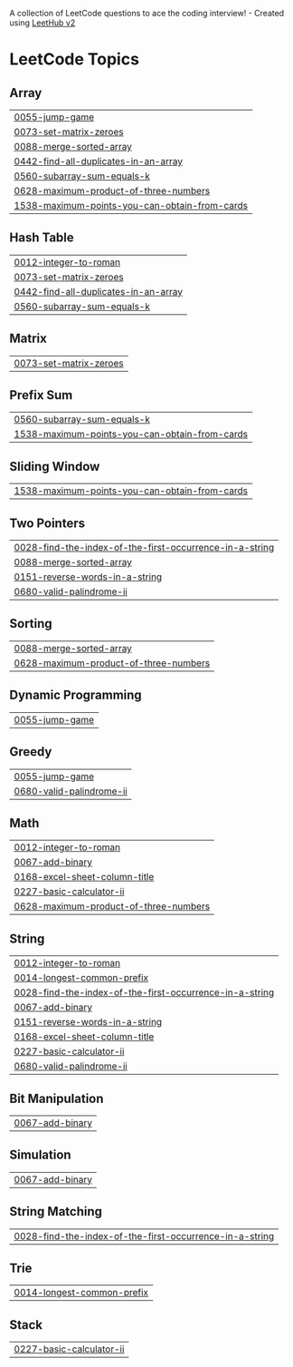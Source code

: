A collection of LeetCode questions to ace the coding interview! - Created using [LeetHub v2](https://github.com/arunbhardwaj/LeetHub-2.0)
<!---LeetCode Topics Start-->
# LeetCode Topics
## Array
|  |
| ------- |
| [0055-jump-game](https://github.com/aakrati14/-CrackYourInternship/tree/master/0055-jump-game) |
| [0073-set-matrix-zeroes](https://github.com/aakrati14/-CrackYourInternship/tree/master/0073-set-matrix-zeroes) |
| [0088-merge-sorted-array](https://github.com/aakrati14/-CrackYourInternship/tree/master/0088-merge-sorted-array) |
| [0442-find-all-duplicates-in-an-array](https://github.com/aakrati14/-CrackYourInternship/tree/master/0442-find-all-duplicates-in-an-array) |
| [0560-subarray-sum-equals-k](https://github.com/aakrati14/-CrackYourInternship/tree/master/0560-subarray-sum-equals-k) |
| [0628-maximum-product-of-three-numbers](https://github.com/aakrati14/-CrackYourInternship/tree/master/0628-maximum-product-of-three-numbers) |
| [1538-maximum-points-you-can-obtain-from-cards](https://github.com/aakrati14/-CrackYourInternship/tree/master/1538-maximum-points-you-can-obtain-from-cards) |
## Hash Table
|  |
| ------- |
| [0012-integer-to-roman](https://github.com/aakrati14/-CrackYourInternship/tree/master/0012-integer-to-roman) |
| [0073-set-matrix-zeroes](https://github.com/aakrati14/-CrackYourInternship/tree/master/0073-set-matrix-zeroes) |
| [0442-find-all-duplicates-in-an-array](https://github.com/aakrati14/-CrackYourInternship/tree/master/0442-find-all-duplicates-in-an-array) |
| [0560-subarray-sum-equals-k](https://github.com/aakrati14/-CrackYourInternship/tree/master/0560-subarray-sum-equals-k) |
## Matrix
|  |
| ------- |
| [0073-set-matrix-zeroes](https://github.com/aakrati14/-CrackYourInternship/tree/master/0073-set-matrix-zeroes) |
## Prefix Sum
|  |
| ------- |
| [0560-subarray-sum-equals-k](https://github.com/aakrati14/-CrackYourInternship/tree/master/0560-subarray-sum-equals-k) |
| [1538-maximum-points-you-can-obtain-from-cards](https://github.com/aakrati14/-CrackYourInternship/tree/master/1538-maximum-points-you-can-obtain-from-cards) |
## Sliding Window
|  |
| ------- |
| [1538-maximum-points-you-can-obtain-from-cards](https://github.com/aakrati14/-CrackYourInternship/tree/master/1538-maximum-points-you-can-obtain-from-cards) |
## Two Pointers
|  |
| ------- |
| [0028-find-the-index-of-the-first-occurrence-in-a-string](https://github.com/aakrati14/-CrackYourInternship/tree/master/0028-find-the-index-of-the-first-occurrence-in-a-string) |
| [0088-merge-sorted-array](https://github.com/aakrati14/-CrackYourInternship/tree/master/0088-merge-sorted-array) |
| [0151-reverse-words-in-a-string](https://github.com/aakrati14/-CrackYourInternship/tree/master/0151-reverse-words-in-a-string) |
| [0680-valid-palindrome-ii](https://github.com/aakrati14/-CrackYourInternship/tree/master/0680-valid-palindrome-ii) |
## Sorting
|  |
| ------- |
| [0088-merge-sorted-array](https://github.com/aakrati14/-CrackYourInternship/tree/master/0088-merge-sorted-array) |
| [0628-maximum-product-of-three-numbers](https://github.com/aakrati14/-CrackYourInternship/tree/master/0628-maximum-product-of-three-numbers) |
## Dynamic Programming
|  |
| ------- |
| [0055-jump-game](https://github.com/aakrati14/-CrackYourInternship/tree/master/0055-jump-game) |
## Greedy
|  |
| ------- |
| [0055-jump-game](https://github.com/aakrati14/-CrackYourInternship/tree/master/0055-jump-game) |
| [0680-valid-palindrome-ii](https://github.com/aakrati14/-CrackYourInternship/tree/master/0680-valid-palindrome-ii) |
## Math
|  |
| ------- |
| [0012-integer-to-roman](https://github.com/aakrati14/-CrackYourInternship/tree/master/0012-integer-to-roman) |
| [0067-add-binary](https://github.com/aakrati14/-CrackYourInternship/tree/master/0067-add-binary) |
| [0168-excel-sheet-column-title](https://github.com/aakrati14/-CrackYourInternship/tree/master/0168-excel-sheet-column-title) |
| [0227-basic-calculator-ii](https://github.com/aakrati14/-CrackYourInternship/tree/master/0227-basic-calculator-ii) |
| [0628-maximum-product-of-three-numbers](https://github.com/aakrati14/-CrackYourInternship/tree/master/0628-maximum-product-of-three-numbers) |
## String
|  |
| ------- |
| [0012-integer-to-roman](https://github.com/aakrati14/-CrackYourInternship/tree/master/0012-integer-to-roman) |
| [0014-longest-common-prefix](https://github.com/aakrati14/-CrackYourInternship/tree/master/0014-longest-common-prefix) |
| [0028-find-the-index-of-the-first-occurrence-in-a-string](https://github.com/aakrati14/-CrackYourInternship/tree/master/0028-find-the-index-of-the-first-occurrence-in-a-string) |
| [0067-add-binary](https://github.com/aakrati14/-CrackYourInternship/tree/master/0067-add-binary) |
| [0151-reverse-words-in-a-string](https://github.com/aakrati14/-CrackYourInternship/tree/master/0151-reverse-words-in-a-string) |
| [0168-excel-sheet-column-title](https://github.com/aakrati14/-CrackYourInternship/tree/master/0168-excel-sheet-column-title) |
| [0227-basic-calculator-ii](https://github.com/aakrati14/-CrackYourInternship/tree/master/0227-basic-calculator-ii) |
| [0680-valid-palindrome-ii](https://github.com/aakrati14/-CrackYourInternship/tree/master/0680-valid-palindrome-ii) |
## Bit Manipulation
|  |
| ------- |
| [0067-add-binary](https://github.com/aakrati14/-CrackYourInternship/tree/master/0067-add-binary) |
## Simulation
|  |
| ------- |
| [0067-add-binary](https://github.com/aakrati14/-CrackYourInternship/tree/master/0067-add-binary) |
## String Matching
|  |
| ------- |
| [0028-find-the-index-of-the-first-occurrence-in-a-string](https://github.com/aakrati14/-CrackYourInternship/tree/master/0028-find-the-index-of-the-first-occurrence-in-a-string) |
## Trie
|  |
| ------- |
| [0014-longest-common-prefix](https://github.com/aakrati14/-CrackYourInternship/tree/master/0014-longest-common-prefix) |
## Stack
|  |
| ------- |
| [0227-basic-calculator-ii](https://github.com/aakrati14/-CrackYourInternship/tree/master/0227-basic-calculator-ii) |
<!---LeetCode Topics End-->